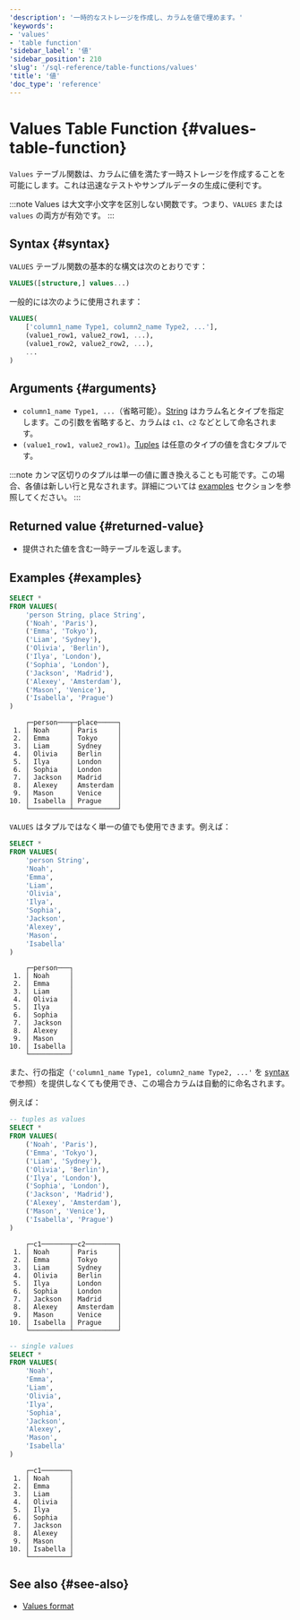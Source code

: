 ```yaml
---
'description': '一時的なストレージを作成し、カラムを値で埋めます。'
'keywords':
- 'values'
- 'table function'
'sidebar_label': '値'
'sidebar_position': 210
'slug': '/sql-reference/table-functions/values'
'title': '値'
'doc_type': 'reference'
---
```



# Values Table Function {#values-table-function}

`Values` テーブル関数は、カラムに値を満たす一時ストレージを作成することを可能にします。これは迅速なテストやサンプルデータの生成に便利です。

:::note
Values は大文字小文字を区別しない関数です。つまり、`VALUES` または `values` の両方が有効です。
:::

## Syntax {#syntax}

`VALUES` テーブル関数の基本的な構文は次のとおりです：

```sql
VALUES([structure,] values...)
```

一般的には次のように使用されます：

```sql
VALUES(
    ['column1_name Type1, column2_name Type2, ...'],
    (value1_row1, value2_row1, ...),
    (value1_row2, value2_row2, ...),
    ...
)
```

## Arguments {#arguments}

- `column1_name Type1, ...`（省略可能）。[String](/sql-reference/data-types/string) 
  はカラム名とタイプを指定します。この引数を省略すると、カラムは `c1`、`c2` などとして命名されます。
- `(value1_row1, value2_row1)`。[Tuples](/sql-reference/data-types/tuple) 
   は任意のタイプの値を含むタプルです。

:::note
カンマ区切りのタプルは単一の値に置き換えることも可能です。この場合、各値は新しい行と見なされます。詳細については [examples](#examples) セクションを参照してください。
:::

## Returned value {#returned-value}

- 提供された値を含む一時テーブルを返します。

## Examples {#examples}

```sql title="Query"
SELECT *
FROM VALUES(
    'person String, place String',
    ('Noah', 'Paris'),
    ('Emma', 'Tokyo'),
    ('Liam', 'Sydney'),
    ('Olivia', 'Berlin'),
    ('Ilya', 'London'),
    ('Sophia', 'London'),
    ('Jackson', 'Madrid'),
    ('Alexey', 'Amsterdam'),
    ('Mason', 'Venice'),
    ('Isabella', 'Prague')
)
```

```response title="Response"
    ┌─person───┬─place─────┐
 1. │ Noah     │ Paris     │
 2. │ Emma     │ Tokyo     │
 3. │ Liam     │ Sydney    │
 4. │ Olivia   │ Berlin    │
 5. │ Ilya     │ London    │
 6. │ Sophia   │ London    │
 7. │ Jackson  │ Madrid    │
 8. │ Alexey   │ Amsterdam │
 9. │ Mason    │ Venice    │
10. │ Isabella │ Prague    │
    └──────────┴───────────┘
```

`VALUES` はタプルではなく単一の値でも使用できます。例えば：

```sql title="Query"
SELECT *
FROM VALUES(
    'person String',
    'Noah',
    'Emma',
    'Liam',
    'Olivia',
    'Ilya',
    'Sophia',
    'Jackson',
    'Alexey',
    'Mason',
    'Isabella'
)
```

```response title="Response"
    ┌─person───┐
 1. │ Noah     │
 2. │ Emma     │
 3. │ Liam     │
 4. │ Olivia   │
 5. │ Ilya     │
 6. │ Sophia   │
 7. │ Jackson  │
 8. │ Alexey   │
 9. │ Mason    │
10. │ Isabella │
    └──────────┘
```

また、行の指定（`'column1_name Type1, column2_name Type2, ...'` 
を [syntax](#syntax) で参照）を提供しなくても使用でき、この場合カラムは自動的に命名されます。

例えば：

```sql title="Query"
-- tuples as values
SELECT *
FROM VALUES(
    ('Noah', 'Paris'),
    ('Emma', 'Tokyo'),
    ('Liam', 'Sydney'),
    ('Olivia', 'Berlin'),
    ('Ilya', 'London'),
    ('Sophia', 'London'),
    ('Jackson', 'Madrid'),
    ('Alexey', 'Amsterdam'),
    ('Mason', 'Venice'),
    ('Isabella', 'Prague')
)
```

```response title="Response"
    ┌─c1───────┬─c2────────┐
 1. │ Noah     │ Paris     │
 2. │ Emma     │ Tokyo     │
 3. │ Liam     │ Sydney    │
 4. │ Olivia   │ Berlin    │
 5. │ Ilya     │ London    │
 6. │ Sophia   │ London    │
 7. │ Jackson  │ Madrid    │
 8. │ Alexey   │ Amsterdam │
 9. │ Mason    │ Venice    │
10. │ Isabella │ Prague    │
    └──────────┴───────────┘
```

```sql
-- single values
SELECT *
FROM VALUES(
    'Noah',
    'Emma',
    'Liam',
    'Olivia',
    'Ilya',
    'Sophia',
    'Jackson',
    'Alexey',
    'Mason',
    'Isabella'
)
```

```response title="Response"
    ┌─c1───────┐
 1. │ Noah     │
 2. │ Emma     │
 3. │ Liam     │
 4. │ Olivia   │
 5. │ Ilya     │
 6. │ Sophia   │
 7. │ Jackson  │
 8. │ Alexey   │
 9. │ Mason    │
10. │ Isabella │
    └──────────┘
```

## See also {#see-also}

- [Values format](/interfaces/formats/Values)
